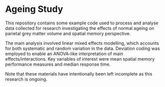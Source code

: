 # Ageing Study
This repository contains some example code used to process and analyse data collected for research investigating the effects of normal ageing on parietal grey matter volume and spatial memory perspective. 

The main analysis involved linear mixed effects modelling, which accounts for both systematic and random variation in the data. Deviation coding was employed to enable an ANOVA-like interpretation of main effects/interactions. Key variables of interest were mean spatial memory performance measures and median response time.

Note that these materials have intentionally been left incomplete as this research is ongoing. 
